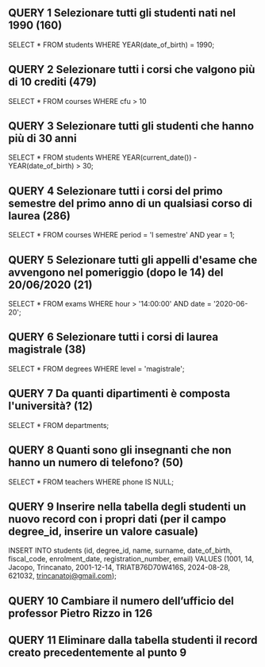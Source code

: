## QUERY 1 Selezionare tutti gli studenti nati nel 1990 (160)
SELECT *
FROM students
WHERE YEAR(date_of_birth) = 1990;

## QUERY 2 Selezionare tutti i corsi che valgono più di 10 crediti (479)
SELECT *
FROM courses
WHERE cfu > 10

## QUERY 3 Selezionare tutti gli studenti che hanno più di 30 anni
SELECT *
FROM students
WHERE YEAR(current_date()) - YEAR(date_of_birth) > 30;

## QUERY 4 Selezionare tutti i corsi del primo semestre del primo anno di un qualsiasi corso di laurea (286)
SELECT *
FROM courses
WHERE period = 'I semestre'
AND year = 1;

## QUERY 5 Selezionare tutti gli appelli d'esame che avvengono nel pomeriggio (dopo le 14) del 20/06/2020 (21)
SELECT *
FROM exams
WHERE hour > '14:00:00'
AND date = '2020-06-20';

## QUERY 6 Selezionare tutti i corsi di laurea magistrale (38)
SELECT *
FROM degrees
WHERE level = 'magistrale';

## QUERY 7 Da quanti dipartimenti è composta l'università? (12)
SELECT *
FROM departments;

## QUERY 8 Quanti sono gli insegnanti che non hanno un numero di telefono? (50)
SELECT *
FROM teachers
WHERE phone IS NULL;

## QUERY 9 Inserire nella tabella degli studenti un nuovo record con i propri dati (per il campo degree_id, inserire un valore casuale)
INSERT INTO students (id, degree_id, name, surname, date_of_birth, fiscal_code, enrolment_date, registration_number, email)
VALUES (1001, 14, Jacopo, Trincanato, 2001-12-14, TRIATB76D70W416S, 2024-08-28, 621032, trincanatoj@gmail.com);

## QUERY 10 Cambiare il numero dell’ufficio del professor Pietro Rizzo in 126
## QUERY 11 Eliminare dalla tabella studenti il record creato precedentemente al punto 9